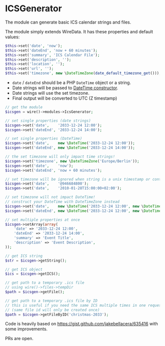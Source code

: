 # ICSGenerator
The module can generate basic ICS calendar strings and files.

The module simply extends WireData. It has these properties and default values:

```php
$this->set('date', 'now');
$this->set('dateEnd', 'now + 60 minutes');
$this->set('summary', 'ICS Calendar File');
$this->set('description', '');
$this->set('location', '');
$this->set('url', '');
$this->set('timezone', new \DateTimeZone(date_default_timezone_get()));
```

* `date` / `dateEnd` should be a PHP `DateTime` object or a string. 
* Date strings will be passed to [DateTime constructor](https://www.php.net/manual/en/datetime.construct.php).
* Date strings will use the set timezone. 
* Final output will be converted to UTC (Z timestamp)

```php
// get the module
$icsgen = wire()->modules->IcsGenerator;

// set single properties (date strings)
$icsgen->set('date',    '2033-12-24 12:00');
$icsgen->set('dateEnd', '2033-12-24 14:00');

// set single properties (DateTime)
$icsgen->set('date',    new \DateTime('2033-12-24 12:00'));
$icsgen->set('dateEnd', new \DateTime('2033-12-24 14:00'));

// the set timezone will only impact time strings!
$icsgen->set('timezone', new \DateTimeZone('Europe/Berlin'));
$icsgen->set('date',    'now');
$icsgen->set('dateEnd', 'now + 60 minutes');

// set timezone will be ignored when string is a unix timestamp or contains a timezone
$icsgen->set('date',    '@946684800');
$icsgen->set('date',    '2010-01-28T15:00:00+02:00');

// set timezone will not impact DateTime!
// construct your DateTime with DateTimeZone instead
$icsgen->set('date',    new \DateTime('2033-12-24 12:00', new \DateTimeZone('Asia/Dubai')));
$icsgen->set('dateEnd', new \DateTime('2033-12-24 12:00', new \DateTimeZone('Europe/Paris')));

// set multiple properties at once
$icsgen->setArray(array(
    'date' => '2033-12-24 12:00',
    'dateEnd' => '2033-12-24 14:00',
    'summary' => 'Event Title',
    'description' => 'Event Description',
));

// get ICS string
$str = $icsgen->getString();

// get ICS object
$ics = $icsgen->getICS();

// get path to a temporary .ics file
// using wire()->files->tempDir
$path = $icsgen->getFile();

// get path to a temporary .ics file by ID
// this is useful if you need the same ICS multiple times in one request
// (same file id will only be created once)
$path = $icsgen->getFileByID('christmas-2033');

```

Code is heavily based on https://gist.github.com/jakebellacera/635416 with some improvements.

PRs are open.